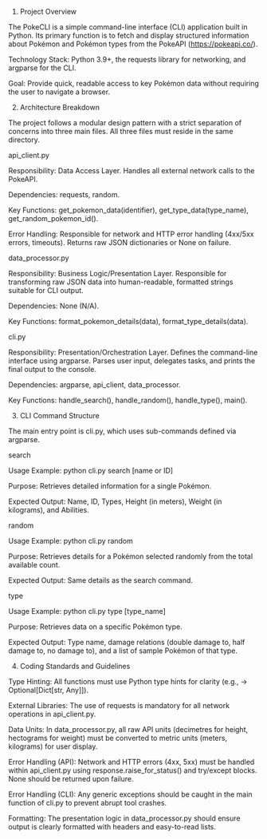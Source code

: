 1. Project Overview

The PokeCLI is a simple command-line interface (CLI) application built in Python. Its primary function is to fetch and display structured information about Pokémon and Pokémon types from the PokeAPI (https://pokeapi.co/).

Technology Stack: Python 3.9+, the requests library for networking, and argparse for the CLI.

Goal: Provide quick, readable access to key Pokémon data without requiring the user to navigate a browser.

2. Architecture Breakdown

The project follows a modular design pattern with a strict separation of concerns into three main files. All three files must reside in the same directory.

api_client.py

Responsibility: Data Access Layer. Handles all external network calls to the PokeAPI.

Dependencies: requests, random.

Key Functions: get_pokemon_data(identifier), get_type_data(type_name), get_random_pokemon_id().

Error Handling: Responsible for network and HTTP error handling (4xx/5xx errors, timeouts). Returns raw JSON dictionaries or None on failure.

data_processor.py

Responsibility: Business Logic/Presentation Layer. Responsible for transforming raw JSON data into human-readable, formatted strings suitable for CLI output.

Dependencies: None (N/A).

Key Functions: format_pokemon_details(data), format_type_details(data).

cli.py

Responsibility: Presentation/Orchestration Layer. Defines the command-line interface using argparse. Parses user input, delegates tasks, and prints the final output to the console.

Dependencies: argparse, api_client, data_processor.

Key Functions: handle_search(), handle_random(), handle_type(), main().

3. CLI Command Structure

The main entry point is cli.py, which uses sub-commands defined via argparse.

search

Usage Example: python cli.py search [name or ID]

Purpose: Retrieves detailed information for a single Pokémon.

Expected Output: Name, ID, Types, Height (in meters), Weight (in kilograms), and Abilities.

random

Usage Example: python cli.py random

Purpose: Retrieves details for a Pokémon selected randomly from the total available count.

Expected Output: Same details as the search command.

type

Usage Example: python cli.py type [type_name]

Purpose: Retrieves data on a specific Pokémon type.

Expected Output: Type name, damage relations (double damage to, half damage to, no damage to), and a list of sample Pokémon of that type.

4. Coding Standards and Guidelines

Type Hinting: All functions must use Python type hints for clarity (e.g., -> Optional[Dict[str, Any]]).

External Libraries: The use of requests is mandatory for all network operations in api_client.py.

Data Units: In data_processor.py, all raw API units (decimetres for height, hectograms for weight) must be converted to metric units (meters, kilograms) for user display.

Error Handling (API): Network and HTTP errors (4xx, 5xx) must be handled within api_client.py using response.raise_for_status() and try/except blocks. None should be returned upon failure.

Error Handling (CLI): Any generic exceptions should be caught in the main function of cli.py to prevent abrupt tool crashes.

Formatting: The presentation logic in data_processor.py should ensure output is clearly formatted with headers and easy-to-read lists.